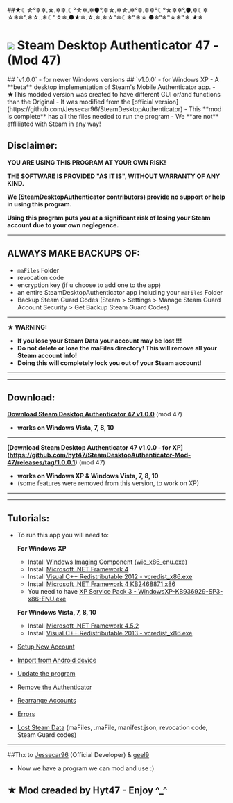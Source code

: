 ##★☾☆°❄❄.☆.❄❄.☾°☆❄.❄●°.❄☆.❄☆.❄°❄.❄❄°☾°☆❄❄°.●.❄☾❄ ☆❄❄°.❄☆..❄☾°☆❄.●★❄.☆.❄.❄☆°❄☾❄°.❄☆.●❄°❄°☆❄°.❄.★❄

<h1>
  <img  src="https://cloud.githubusercontent.com/assets/10192561/11917935/2e64a3da-a724-11e5-9df5-44961fd169ee.png"/>
  Steam Desktop Authenticator 47 - (Mod 47)</a>
</h1>
## `v1.0.0` - for newer Windows versions
## `v1.0.0` - for Windows XP
- A **beta** desktop implementation of Steam's Mobile Authenticator app.
- ★This modded version was created to have different GUI or/and  functions than the Original
- It was modified from the [official version](https://github.com/Jessecar96/SteamDesktopAuthenticator)
- This **mod is complete** has all the files needed to run the program
- We **are not** affliliated with Steam in any way!

## Disclaimer:
**YOU ARE USING THIS PROGRAM AT YOUR OWN RISK!**

**THE SOFTWARE IS PROVIDED "AS IT IS", WITHOUT WARRANTY OF ANY KIND.**

**We (SteamDesktopAuthenticator contributors) provide no support or help in using this program.**

**Using this program puts you at a significant risk of losing your Steam account due to your own neglegence.**

--------------------

## ALWAYS MAKE BACKUPS OF:
- `maFiles` Folder
- revocation code
- encryption key (if u choose to add one to the app)
- an entire SteamDesktopAuthenticator app including your `maFiles` Folder
- Backup Steam Guard Codes (Steam > Settings > Manage Steam Guard Account Security > Get Backup Steam Guard Codes)

--------------------

**★ WARNING:**
  - **If you lose your Steam Data your account may be lost !!!**
  - **Do not delete or lose the maFiles directory! This will remove all your Steam account info!**
  - **Doing this will completely lock you out of your Steam account!**
  
--------------------
--------------------

## Download:

**[Download Steam Desktop Authenticator 47 v1.0.0](https://github.com/hyt47/SteamDesktopAuthenticator-Mod-47/releases/tag/1.0.0.2)** (mod 47)
- **works on Windows Vista, 7, 8, 10**
 
------
 
**[Download Steam Desktop Authenticator 47 v1.0.0 - for XP] (https://github.com/hyt47/SteamDesktopAuthenticator-Mod-47/releases/tag/1.0.0.1)** (mod 47)
- **works on Windows XP & Windows Vista, 7, 8, 10**
- (some features were removed from this version, to work on XP)

--------------------
--------------------

## Tutorials:
- To run this app you will need to:

    **For Windows XP**
    - Install [Windows Imaging Component (wic_x86_enu.exe)](https://www.microsoft.com/en-us/download/details.aspx?id=32)
    - Install [Microsoft .NET Framework 4](https://www.microsoft.com/en-us/download/details.aspx?id=17851)
    - Install [Visual C++ Redistributable 2012 - vcredist_x86.exe](https://www.microsoft.com/en-us/download/details.aspx?id=30679)
    - Install [Microsoft .NET Framework 4 KB2468871 x86](https://www.microsoft.com/en-us/download/details.aspx?id=3556)
    - You need to have [XP Service Pack 3 - WindowsXP-KB936929-SP3-x86-ENU.exe](https://www.microsoft.com/en-us/download/details.aspx?id=24)
    
    **For Windows Vista, 7, 8, 10**
    - Install [Microsoft .NET Framework 4.5.2](https://www.microsoft.com/en-us/download/details.aspx?id=42643)
    - Install [Visual C++ Redistributable 2013 - vcredist_x86.exe](https://www.microsoft.com/en-us/download/details.aspx?id=40784)

- [Setup New Account](https://github.com/hyt47/SteamDesktopAuthenticator-Mod-47/wiki/Setup-New-Account-Tutorial)
- [Import from Android device](https://github.com/hyt47/SteamDesktopAuthenticator-Mod-47/wiki/Import-from-Android-Tutorial)
- [Update the program](https://github.com/hyt47/SteamDesktopAuthenticator-Mod-47/wiki/Update-the-program-Tutorial)
- [Remove the Authenticator](https://github.com/hyt47/SteamDesktopAuthenticator-Mod-47/wiki/Remove-the-Authenticator-Tutorial)
- [Rearrange Accounts](https://github.com/hyt47/SteamDesktopAuthenticator-Mod-47/wiki/Rearrange-Accounts)
- [Errors](https://github.com/hyt47/SteamDesktopAuthenticator-Mod-47/wiki/Errors)
- [Lost Steam Data](https://github.com/hyt47/SteamDesktopAuthenticator-Mod-47/wiki/Lost-Steam-Data-Tutorial) (maFiles, .maFile, manifest.json, revocation code, Steam Guard codes)

--------------------

##Thx to [Jessecar96](https://github.com/Jessecar96) (Official Developer) & [geel9](https://github.com/geel9)
- Now we have a program we can mod and use :)

## ★ Mod creaded by Hyt47 - Enjoy ^_^
